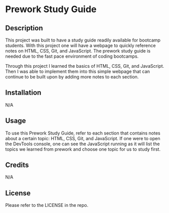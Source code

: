 # Prework Study Guide

## Description

This project was built to have a study guide readily available for bootcamp students. With this project one will have a webpage to quickly reference notes on HTML, CSS, Git, and JavaScript. The prework study guide is needed due to the fast pace environment of coding bootcamps. 

Through this project I learned the basics of HTML, CSS, Git, and JavaScript. Then I was able to implement them into this simple webpage that can continue to be built upon by adding more notes to each section.

## Installation

N/A

## Usage

To use this Prework Study Guide, refer to each section that contains notes about a certain topic: HTML, CSS, Git, and JavaScript. If one were to open the DevTools console, one can see the JavaScript running as it will list the topics we learned from prework and choose one topic for us to study first.

## Credits

N/A

## License

Please refer to the LICENSE in the repo.
